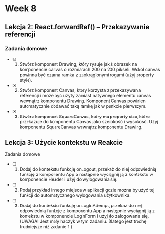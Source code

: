 # Week 8

## Lekcja 2: React.forwardRef() – Przekazywanie referencji

### Zadania domowe
- [x] 1. Stwórz komponent Drawing, który rysuje jakiś obrazek na komponencie canvas o rozmiarach 200 na 200 pikseli. Wokół canvas powinna być czarna ramka z zaokrąglonymi rogami (użyj property style).
- [x] 2. Stwórz komponent Canvas, który korzysta z przekazywania referencji i może być użyty zamiast natywnego elementu canvas wewnątrz komponentu Drawing. Komponent Canvas powinien automatycznie dodawać taką ramkę jak w punkcie pierwszym.
- [x] 3. Stwórz komponent SquareCanvas, który ma property size, które przekazuje do komponentu Canvas jako szerokość i wysokość. Użyj komponentu SquareCanvas wewnątrz komponentu Drawing.

## Lekcja 3: Użycie kontekstu w Reakcie

Zadania domowe
- [ ] 1. Dodaj do kontekstu funkcję onLogout, przekaż do niej odpowiednią funkcję z komponentu App a następnie wyciągnij ją z kontekstu w komponencie Header i użyj do wylogowania się.
- [ ] 2. Podaj przykład innego miejsca w aplikacji gdzie można by użyć tej funkcji do automatycznego wylogowania użytkownika.
- [ ] 3. Dodaj do kontekstu funkcję onLoginAttempt, przekaż do niej odpowiednią funkcję z komponentu App a następnie wyciągnij ją z kontekstu w komponencie LoginForm i użyj do zalogowania się. (UWAGA! Jest mały haczyk w tym zadaniu. Dlatego jest trochę trudniejsze niż zadanie 1.)